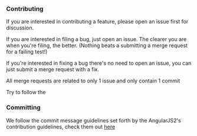 ### Contributing

If you are interested in contributing a feature, please open an issue first for discussion.

If you are interested in filing a bug, just open an issue. The clearer you are when you're filing, the better. (Nothing beats a submitting a merge request for a failing test!)

If you're interested in fixing a bug there's no need to open an issue, you can just submit a merge request with a fix.

All merge requests are related to only 1 issue and only contain 1 commit

Try to follow the  

### Committing

We follow the commit message guidelines set forth by the AngularJS2's contribution guidelines, check them out [here](https://github.com/angular/angular/blob/master/CONTRIBUTING.md#user-content--commit-message-guidelines)